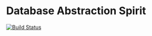 # Database Abstraction Spirit
[![Build Status](https://travis-ci.com/Evywell/Spirit.svg?branch=master)](https://travis-ci.com/Evywell/Spirit)